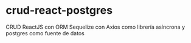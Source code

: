 # crud-react-postgres
CRUD ReactJS con ORM Sequelize con Axios como librería asíncrona y postgres como fuente de datos
